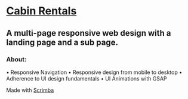 # [Cabin Rentals](https://frontendella.github.io/Cabin-Rentals-Website/index.html)

## A multi-page responsive web design with a landing page and a sub page.

### About: 

• Responsive Navigation
• Responsive design from mobile to desktop
• Adherence to UI design fundamentals
• UI Animations with GSAP

Made with [Scrimba](https://scrimba.com/learn/designbootcamp)
